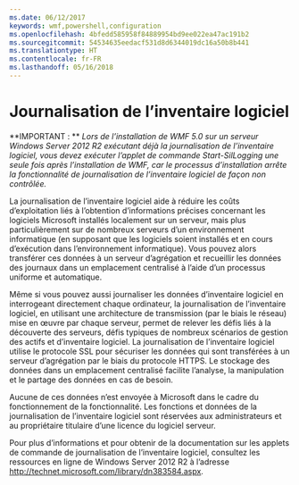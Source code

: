```yaml
---
ms.date: 06/12/2017
keywords: wmf,powershell,configuration
ms.openlocfilehash: 4bfedd585958f84889954bd9ee022ea47ac191b2
ms.sourcegitcommit: 54534635eedacf531d8d6344019dc16a50b8b441
ms.translationtype: HT
ms.contentlocale: fr-FR
ms.lasthandoff: 05/16/2018
---
```

# <a name="software-inventory-logging-sil"></a>Journalisation de l’inventaire logiciel

**IMPORTANT : ** *Lors de l’installation de WMF 5.0 sur un serveur Windows Server 2012 R2 exécutant déjà la journalisation de l’inventaire logiciel, vous devez exécuter l’applet de commande Start-SilLogging une seule fois après l’installation de WMF, car le processus d’installation arrête la fonctionnalité de journalisation de l’inventaire logiciel de façon non contrôlée.*

La journalisation de l’inventaire logiciel aide à réduire les coûts d’exploitation liés à l’obtention d’informations précises concernant les logiciels Microsoft installés localement sur un serveur, mais plus particulièrement sur de nombreux serveurs d’un environnement informatique (en supposant que les logiciels soient installés et en cours d’exécution dans l’environnement informatique). Vous pouvez alors transférer ces données à un serveur d’agrégation et recueillir les données des journaux dans un emplacement centralisé à l’aide d’un processus uniforme et automatique.

Même si vous pouvez aussi journaliser les données d’inventaire logiciel en interrogeant directement chaque ordinateur, la journalisation de l’inventaire logiciel, en utilisant une architecture de transmission (par le biais le réseau) mise en œuvre par chaque serveur, permet de relever les défis liés à la découverte des serveurs, défis typiques de nombreux scénarios de gestion des actifs et d’inventaire logiciel. La journalisation de l’inventaire logiciel utilise le protocole SSL pour sécuriser les données qui sont transférées à un serveur d’agrégation par le biais du protocole HTTPS. Le stockage des données dans un emplacement centralisé facilite l’analyse, la manipulation et le partage des données en cas de besoin.

Aucune de ces données n’est envoyée à Microsoft dans le cadre du fonctionnement de la fonctionnalité. Les fonctions et données de la journalisation de l’inventaire logiciel sont réservées aux administrateurs et au propriétaire titulaire d’une licence du logiciel serveur.

Pour plus d’informations et pour obtenir de la documentation sur les applets de commande de journalisation de l’inventaire logiciel, consultez les ressources en ligne de Windows Server 2012 R2 à l’adresse <http://technet.microsoft.com/library/dn383584.aspx>.
